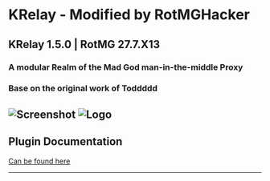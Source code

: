 # KRelay - Modified by RotMGHacker
## KRelay 1.5.0 | RotMG 27.7.X13
### A modular Realm of the Mad God man-in-the-middle Proxy
### Base on the original work of Toddddd

![Screenshot](/Screenshot.png) ![Logo](/Icon.ico)
-----------------------------------------------------------

## Plugin Documentation
[Can be found here](https://github.com/TheKronks/K_Relay_Plugin_Documentation/blob/master/README.md)

-----------------------------------------------------------
